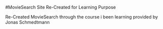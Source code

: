 #MovieSearch Site Re-Created for Learning Purpose

Re-Created MovieSearch through the course i been learning provided by Jonas Schmedtmann
